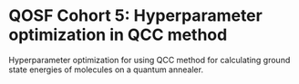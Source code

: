 # QOSF Cohort 5: Hyperparameter optimization in QCC method
Hyperparameter optimization for using QCC method for calculating ground state energies of molecules on a quantum annealer.
